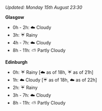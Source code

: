 *Updated: Monday 15th August 23:30*

**Glasgow**

* 0h - 2h: :cloud: Cloudy
* 3h: :umbrella: Rainy
* 4h - 7h: :cloud: Cloudy
* 8h - 11h: :partly_sunny: Partly Cloudy

**Edinburgh**

* 0h: :umbrella: Rainy [:cloud: as of 18h, :umbrella: as of 21h]
* 1h: :cloud: Cloudy [:umbrella: as of 18h, :cloud: as of 22h]
* 2h: :umbrella: Rainy
* 3h - 7h: :cloud: Cloudy
* 8h - 11h: :partly_sunny: Partly Cloudy
